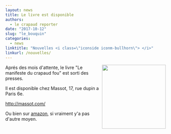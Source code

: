 ```yaml
---
layout: news
title: Le livre est disponible
authors: 
  - le crapaud reporter 
date: "2017-10-12"
slug: "le_bouquin"
categories:
  - news
linktitle: "Nouvelles <i class=\"iconside iconm-bullhorn\"> </i>"
linkurl: /nouvelles/
---
```


<a href="http://massot.com/"><img src="{{ site.urlimg }}/manifeste-crapaud-fou-cover.png" width="200" align="right" /></a>

Aprés des mois d'attente, le livre "Le manifeste du crapaud fou" est sorti des presses. 

Il est disponible chez Massot, 17, rue dupin a Paris 6e.

<http://massot.com/>

Ou bien sur [amazon](http://amzn.eu/iErVzvl), si vraiment y'a pas d'autre moyen.

<br clear="both">
